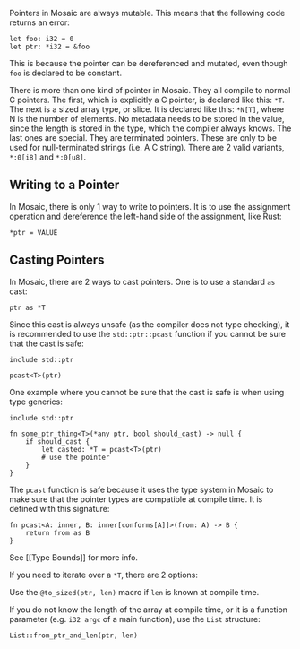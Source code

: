 Pointers in Mosaic are always mutable. This means that the following code returns an error:

```
let foo: i32 = 0
let ptr: *i32 = &foo
```

This is because the pointer can be dereferenced and mutated, even though `foo` is declared to be constant.

There is more than one kind of pointer in Mosaic. They all compile to normal C pointers. The first, which is explicitly a C pointer, is declared like this: `*T`. The next is a sized array type, or slice. It is declared like this: `*N[T]`, where N is the number of elements. No metadata needs to be stored in the value, since the length is stored in the type, which the compiler always knows. The last ones are special. They are terminated pointers. These are only to be used for null-terminated strings (i.e. A C string). There are 2 valid variants, `*:0[i8]` and `*:0[u8]`.

## Writing to a Pointer
In Mosaic, there is only 1 way to write to pointers. It is to use the assignment operation and dereference the left-hand side of the assignment, like Rust:

```
*ptr = VALUE
```

## Casting Pointers
In Mosaic, there are 2 ways to cast pointers. One is to use a standard `as` cast:

```
ptr as *T
```

Since this cast is always unsafe (as the compiler does not type checking), it is recommended to use the `std::ptr::pcast` function if you cannot be sure that the cast is safe:

```
include std::ptr

pcast<T>(ptr)
```

One example where you cannot be sure that the cast is safe is when using type generics:

```
include std::ptr

fn some_ptr_thing<T>(*any ptr, bool should_cast) -> null {
	if should_cast {
		let casted: *T = pcast<T>(ptr)
		# use the pointer
	}
}
```

The `pcast` function is safe because it uses the type system in Mosaic to make sure that the pointer types are compatible at compile time. It is defined with this signature:

```
fn pcast<A: inner, B: inner[conforms[A]]>(from: A) -> B {
	return from as B
}
```

See [[Type Bounds]] for more info.

If you need to iterate over a `*T`, there are 2 options:

Use the `@to_sized(ptr, len)` macro if `len` is known at compile time.

 If you do not know the length of the array at compile time, or it is a function parameter (e.g. `i32 argc` of a main function), use the `List` structure:

```
List::from_ptr_and_len(ptr, len)
```